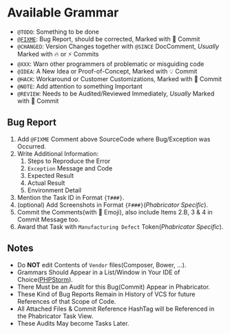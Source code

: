 Available Grammar
=================
  - `@TODO`: Something to be done
  - [`@FIXME`](#bug-report): Bug Report, should be corrected, Marked with :bug: Commit
  - `@CHANGED`: Version Changes together with `@SINCE` DocComment, _Usually_ Marked with :fire: or :zap: Commits
  - `@XXX`: Warn other programmers of problematic or misguiding code
  - `@IDEA`: A New Idea or Proof-of-Concept, Marked with :bulb: Commit
  - `@HACK`: Workaround or Customer Customizations, Marked with :ribbon: Commit
  - `@NOTE`: Add attention to something Important
  - `@REVIEW`: Needs to be Audited/Reviewed Immediately, _Usually_ Marked with :construction: Commit

Bug Report
----------
1. Add `@FIXME` Comment above SourceCode where Bug/Exception was Occurred.
2. Write Additional Information:
    1. Steps to Reproduce the Error
    2. `Exception` Message and Code
    3. Expected Result
    4. Actual Result
    5. Environment Detail
3. Mention the Task ID in Format `{T###}`.
4. (optional) Add Screenshots in Format `{F###}`(_Phabricator Specific_).
5. Commit the Comments(with :bug: Emoji), also include Items 2.B, 3 & 4 in Commit Message too.
6. Award that Task with `Manufacturing Defect` Token(_Phabricator Specific_).

Notes
-----
+ Do **NOT** edit Contents of `Vendor` files(Composer, Bower, ...).
+ Grammars Should Appear in a List/Window in Your IDE of Choice([PHPStorm](https://www.jetbrains.com/help/phpstorm/2016.2/defining-todo-patterns-and-filters.html)).
+ There Must be an Audit for this Bug(Commit) Appear in Phabricator.
+ These Kind of Bug Reports Remain in History of VCS for future References of that Scope of Code.
+ All Attached Files & Commit Reference HashTag will be Referenced in the Phabricator Task View.
+ These Audits May become Tasks Later.
